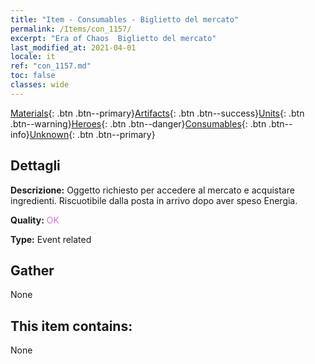 ```yaml
---
title: "Item - Consumables - Biglietto del mercato"
permalink: /Items/con_1157/
excerpt: "Era of Chaos  Biglietto del mercato"
last_modified_at: 2021-04-01
locale: it
ref: "con_1157.md"
toc: false
classes: wide
---
```

 [Materials](/it/Items/){: .btn .btn--primary}[Artifacts](/it/Items/Artifacts/){: .btn .btn--success}[Units](/it/Items/Units/){: .btn .btn--warning}[Heroes](/it/Items/Heroes/){: .btn .btn--danger}[Consumables](/it/Items/Consumables/){: .btn .btn--info}[Unknown](/it/Items/Unknown/){: .btn .btn--primary}

## Dettagli
 **Descrizione:** Oggetto richiesto per accedere al mercato e acquistare ingredienti. Riscuotibile dalla posta in arrivo dopo aver speso Energia.

 **Quality:** <span style="color: #DA70D6">OK</span>

 **Type:** Event related

## Gather

  None

## This item contains:

  None

